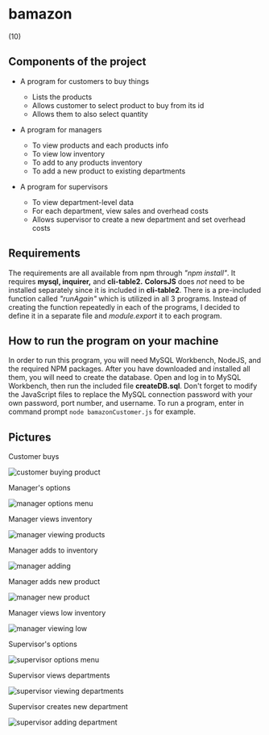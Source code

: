 # bamazon
(10)

## Components of the project

* A program for customers to buy things
  * Lists the products
  * Allows customer to select product to buy from its id
  * Allows them to also select quantity

* A program for managers
  * To view products and each products info
  * To view low inventory
  * To add to any products inventory
  * To add a new product to existing departments

* A program for supervisors
  * To view department-level data
  * For each department, view sales and overhead costs
  * Allows supervisor to create a new department and set overhead costs

## Requirements

The requirements are all available from npm through *"npm install"*.
It requires **mysql, inquirer,** and **cli-table2.**
**ColorsJS** does *not* need to be installed separately since it is included in **cli-table2**.
There is a pre-included function called *"runAgain"* which is utilized in all 3 programs.
Instead of creating the function repeatedly in each of the programs, I decided to define it in a separate file and *module.export* it to each program.

## How to run the program on your machine

In order to run this program, you will need MySQL Workbench, NodeJS, and the required NPM packages.
After you have downloaded and installed all them, you will need to create the database.
Open and log in to MySQL Workbench, then run the included file **createDB.sql**.
Don't forget to modify the JavaScript files to replace the MySQL connection password with your own password, port number, and username.
To run a program, enter in command prompt `node bamazonCustomer.js` for example.

## Pictures

Customer buys

![customer buying product](/images/customer_buying.png)


Manager's options

![manager options menu](/images/manager_menu.png)


Manager views inventory

![manager viewing products](/images/manager_viewing.png)


Manager adds to inventory

![manager adding](/images/manager_adding.png)


Manager adds new product

![manager new product](/images/manager_creating.png)


Manager views low inventory

![manager viewing low](/images/manager_low.png)


Supervisor's options

![supervisor options menu](/images/supervisor_menu.png)


Supervisor views departments

![supervisor viewing departments](/images/supervisor_viewing.png)


Supervisor creates new department

![supervisor adding department](/images/supervisor_adding.png)
